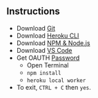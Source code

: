 ## Instructions

- Download [Git](https://git-scm.com/book/en/v2/Getting-Started-Installing-Git)
- Download [Heroku CLI](https://devcenter.heroku.com/articles/heroku-cli#download-and-install)
- Download [NPM & Node.js](https://docs.npmjs.com/downloading-and-installing-node-js-and-npm)
- Download [VS Code](https://code.visualstudio.com/)
- Get OAUTH [Password](https://twitchapps.com/tmi/)
  - Open Terminal
  - `npm install`
  - `heroku local worker`
- To exit, `CTRL + C` then `yes`.
